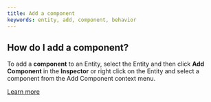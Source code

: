 ```yaml
---
title: Add a component
keywords: entity, add, component, behavior
---
```


## How do I add a component?

To add a **component** to an Entity, select the Entity and then click **Add Component** in the **Inspector** or right click on the Entity and select a component from the Add Component context menu.

[Learn more](https://developer.playcanvas.com/user-manual/scenes/components/)